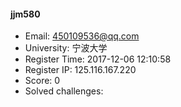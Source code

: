#### jjm580  

* Email: 450109536@qq.com  
* University: 宁波大学  
* Register Time: 2017-12-06 12:10:58  
* Register IP: 125.116.167.220  
* Score: 0  
* Solved challenges: 
